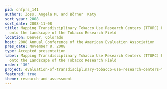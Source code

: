 ```yaml
---
pid: cnfprs_141
authors: Zoss, Angela M. and Börner, Katy
sort_year: 2008
sort_date: 2008-11-08
title: Mapping Transdisciplinary Tobacco Use Research Centers (TTURC) Publications
  onto the Landscape of the Tobacco Research Field
location: Denver, Colorado
host: 2008 Annual Conference of the American Evaluation Association
pres_date: November 8, 2008
type: Accepted presentation
label: Mapping Transdisciplinary Tobacco Use Research Centers (TTURC) Publications
  onto the Landscape of the Tobacco Research Field
order: '36'
project: evaluation-of-transdisciplinary-tobacco-use-research-centers-tturc
featured: true
theme: research-and-assessment
---
```

